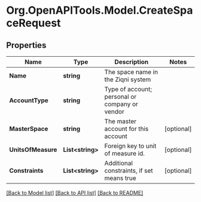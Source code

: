 
# Org.OpenAPITools.Model.CreateSpaceRequest

## Properties

Name | Type | Description | Notes
------------ | ------------- | ------------- | -------------
**Name** | **string** | The space name in the Ziqni system | 
**AccountType** | **string** | Type of account; personal or company or vendor | 
**MasterSpace** | **string** | The master account for this account | [optional] 
**UnitsOfMeasure** | **List&lt;string&gt;** | Foreign key to unit of measure id. | [optional] 
**Constraints** | **List&lt;string&gt;** | Additional constraints, if set means true | [optional] 

[[Back to Model list]](../README.md#documentation-for-models)
[[Back to API list]](../README.md#documentation-for-api-endpoints)
[[Back to README]](../README.md)

